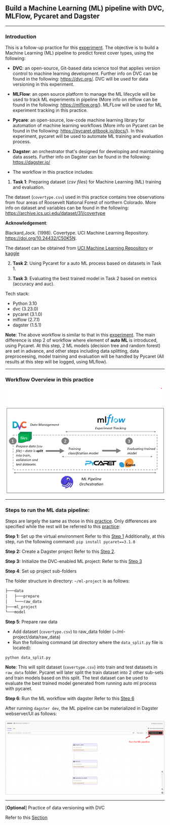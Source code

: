 ## Build a Machine Learning (ML) pipeline with DVC, MLFlow, Pycaret and Dagster
---

### Introduction
This is a follow-up practice for this [experiment](https://github.com/DoThNg/MLOps_experiments_DVC/tree/main/2_ML_Pipeline_DVC_MLflow). The objective is to build a Machine Learning (ML) pipeline to predict forest cover types, using the following:
- **DVC**: an open-source, Git-based data science tool that applies version control to machine learning development. Further info on DVC can be found in the following: https://dvc.org/. DVC will be used for data versioning in this experiment.
- **MLFlow**: an open source platform to manage the ML lifecycle will be used to track ML experiments in pipeline (More info on mlflow can be found in the following: https://mlflow.org/). MLFLow will be used for ML experiment tracking in this practice.
- **Pycare**: an open-source, low-code machine learning library for automation of machine learning workflows (More info on Pycaret can be found in the following: https://pycaret.gitbook.io/docs/). In this experiment, pycaret will be used to automate ML training and evaluation process. 
- **Dagster**: an orchestrator that's designed for developing and maintaining data assets. Further info on Dagster can be found in the following: https://dagster.io/

- The workflow in this practice includes:
1. **Task 1**: Preparing dataset (*csv files*) for Machine Learning (ML) training and evaluation.

  The dataset (`covertype.csv`) used in this practice contains tree observations from four areas of Roosevelt National Forest of northern Colorado. More info on dataset and variables can be found in the following:  
  https://archive.ics.uci.edu/dataset/31/covertype

  **Acknowledgement**:

  Blackard,Jock. (1998). Covertype. UCI Machine Learning Repository. https://doi.org/10.24432/C50K5N.

  The dataset can be obtained from [UCI Machine Learning Repository](https://archive.ics.uci.edu/dataset/31/covertype) or [kaggle](https://www.kaggle.com/datasets/uciml/forest-cover-type-dataset/data)
  
2. **Task 2**: Using Pycaret for a auto ML process based on datasets in Task 1.
  
3. **Task 3**: Evaluating the best trained model in Task 2 based on metrics (accuracy and auc).

Tech stack:
- Python 3.10
- dvc (3.23.0)
- pycaret (3.1.0)
- mlflow (2.7.1)
- dagster (1.5.1)

**Note**: The above workflow is similar to that in this [experiment](https://github.com/DoThNg/MLOps_experiments_DVC/tree/main/2_ML_Pipeline_DVC_MLflow). The main difference is step 2 of workflow where element of **auto ML** is introduced, using Pycaret. At this step, 2 ML models (decision tree and random forest) are set in advance, and other steps including data splitting, data preproceesing, model training and evaluation will be handled by Pycaret (All results at this step will be logged, using MLflow).   

---
### Workflow Overview in this practice

  ![ml_workflow](https://github.com/DoThNg/MLOps_experiments_DVC/blob/main/3_ML_Pipeline_DVC_PyCaret/docs/ml_workflow.png)

---

### Steps to run the ML data pipeline:

Steps are largely the same as those in this [practice](https://github.com/DoThNg/MLOps_experiments_DVC/tree/main/2_ML_Pipeline_DVC_MLflow). Only differences are specified while the rest will be referred to this [practice](https://github.com/DoThNg/MLOps_experiments_DVC/tree/main/2_ML_Pipeline_DVC_MLflow):

**Step 1:** Set up the virtual environment 
Refer to this [Step 1](https://github.com/DoThNg/MLOps_experiments_DVC/edit/main/2_ML_Pipeline_DVC_MLflow/README.md)
Additionally, at this step, run the following command: `pip install pycaret==3.1.0`

**Step 2:** Create a Dagster project
Refer to this [Step 2](https://github.com/DoThNg/MLOps_experiments_DVC/edit/main/2_ML_Pipeline_DVC_MLflow/README.md).

**Step 3:** Initialize the DVC-enabled ML project:
Refer to this [Step 3](https://github.com/DoThNg/MLOps_experiments_DVC/edit/main/2_ML_Pipeline_DVC_MLflow/README.md)

**Step 4**: Set up project sub-folders 

The folder structure in directory: `~/ml-project` is as follows:
```bash
├───data
│   ├───prepare
│   └───raw_data
├───ml_project
└───model
```

**Step 5**: Prepare raw data
- Add dataset (`covertype.csv`) to raw_data folder (~/ml-project/data/raw_data)
- Run the following command (at directory where the `data_split.py` file is located): 
```
python data_split.py
```

**Note**: This will split dataset (`covertype.csv`) into train and test datasets in `raw_data` folder. Pycaret will later split the train dataset into 2 other sub-sets and train models based on this split. The test dataset can be used to evaluate the best trained model generated from running auto ml process with pycaret.  

**Step 6**: Run the ML workflow with dagster
Refer to this [Step 6](https://github.com/DoThNg/MLOps_experiments_DVC/edit/main/2_ML_Pipeline_DVC_MLflow/README.md)

After running `dagster dev`, the ML pipeline can be materialized in Dagster webserver/UI as follows:

  ![run_ml_pipeline](https://github.com/DoThNg/MLOps_experiments_DVC/blob/main/3_ML_Pipeline_DVC_PyCaret/docs/ml_pipeline.png)

---
[**Optional**] Practice of data versioning with DVC

Refer to this [Section](https://github.com/DoThNg/MLOps_experiments_DVC/edit/main/2_ML_Pipeline_DVC_MLflow/README.md)

